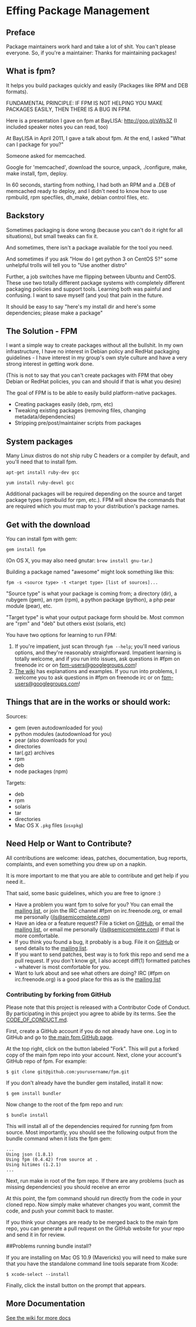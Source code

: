 # Effing Package Management

## Preface

Package maintainers work hard and take a lot of shit. You can't please
everyone. So, if you're a maintainer: Thanks for maintaining packages!

## What is fpm?

It helps you build packages quickly and easily (Packages like RPM and DEB
formats).

FUNDAMENTAL PRINCIPLE: IF FPM IS NOT HELPING YOU MAKE PACKAGES EASILY, THEN
THERE IS A BUG IN FPM.

Here is a presentation I gave on fpm at BayLISA: <http://goo.gl/sWs3Z> (I
included speaker notes you can read, too)

At BayLISA in April 2011, I gave a talk about fpm. At the end, I asked "What
can I package for you?"

Someone asked for memcached.

Google for 'memcached', download the source, unpack, ./configure, make, make
install, fpm, deploy.

In 60 seconds, starting from nothing, I had both an RPM and a .DEB of memcached
ready to deploy, and I didn't need to know how to use rpmbuild, rpm specfiles,
dh\_make, debian control files, etc.

## Backstory

Sometimes packaging is done wrong (because you can't do it right for all
situations), but small tweaks can fix it.

And sometimes, there isn't a package available for the tool you need.

And sometimes if you ask "How do I get python 3 on CentOS 5?" some unhelpful
trolls will tell you to "Use another distro"

Further, a job switches have me flipping between Ubuntu and CentOS. These use
two totally different package systems with completely different packaging
policies and support tools. Learning both was painful and confusing. I want to
save myself (and you) that pain in the future.

It should be easy to say "here's my install dir and here's some dependencies;
please make a package"

## The Solution - FPM

I want a simple way to create packages without all the bullshit. In my own
infrastructure, I have no interest in Debian policy and RedHat packaging
guidelines - I have interest in my group's own style culture and have a very strong
interest in getting work done.

(This is not to say that you can't create packages with FPM that obey Debian or
RedHat policies, you can and should if that is what you desire)

The goal of FPM is to be able to easily build platform-native packages.

* Creating packages easily (deb, rpm, etc)
* Tweaking existing packages (removing files, changing metadata/dependencies)
* Stripping pre/post/maintainer scripts from packages

## System packages

Many Linux distros do not ship ruby C headers or a compiler by default, and
you'll need that to install fpm.

    apt-get install ruby-dev gcc

    yum install ruby-devel gcc

Additional packages will be required depending on the source and target package
types (rpmbuild for rpm, etc.). FPM will show the commands that are required
which you must map to your distribution's package names.

## Get with the download

You can install fpm with gem:

    gem install fpm

(On OS X, you may also need gnutar: `brew install gnu-tar`.)

Building a package named "awesome" might look something like this:

    fpm -s <source type> -t <target type> [list of sources]...

"Source type" is what your package is coming from; a directory (dir), a rubygem
(gem), an rpm (rpm), a python package (python), a php pear module (pear), etc.

"Target type" is what your output package form should be. Most common are "rpm"
and "deb" but others exist (solaris, etc)

You have two options for learning to run FPM:

1. If you're impatient, just scan through `fpm --help`; you'll need various
   options, and they're reasonably straightforward. Impatient learning is
   totally welcome, and if you run into issues, ask questions in #fpm on
   freenode irc or on fpm-users@googlegroups.com!
1. [The wiki](https://github.com/jordansissel/fpm/wiki) has explanations and
   examples. If you run into problems, I welcome you to ask questions in #fpm
   on freenode irc or on fpm-users@googlegroups.com!

## Things that are in the works or should work:

Sources:

* gem (even autodownloaded for you)
* python modules (autodownload for you)
* pear (also downloads for you)
* directories
* tar(.gz) archives
* rpm
* deb
* node packages (npm)

Targets:

* deb
* rpm
* solaris
* tar
* directories
* Mac OS X `.pkg` files (`osxpkg`)

## Need Help or Want to Contribute?

All contributions are welcome: ideas, patches, documentation, bug reports,
complaints, and even something you drew up on a napkin.

It is more important to me that you are able to contribute and get help if you
need it..

That said, some basic guidelines, which you are free to ignore :)

* Have a problem you want fpm to solve for you? You can email the
  [mailing list](http://groups.google.com/group/fpm-users), or
  join the IRC channel #fpm on irc.freenode.org, or email me personally
  (jls@semicomplete.com)
* Have an idea or a feature request? File a ticket on
  [GitHub](https://github.com/jordansissel/fpm/issues), or email the
  [mailing list](http://groups.google.com/group/fpm-users), or email
  me personally (jls@semicomplete.com) if that is more comfortable.
* If you think you found a bug, it probably is a bug. File it on
  [GitHub](https://github.com/jordansissel/fpm/issues) or send details to
  the [mailing list](http://groups.google.com/group/fpm-users).
* If you want to send patches, best way is to fork this repo and send me a pull
  request. If you don't know git, I also accept diff(1) formatted patches -
  whatever is most comfortable for you.
* Want to lurk about and see what others are doing? IRC (#fpm on
  irc.freenode.org) is a good place for this as is the 
  [mailing list](http://groups.google.com/group/fpm-users)

### Contributing by forking from GitHub

Please note that this project is released with a Contributor Code of Conduct.
By participating in this project you agree to abide by its terms. See
the [CODE\_OF\_CONDUCT.md](CODE_OF_CONDUCT.md).

First, create a GitHub account if you do not already have one.  Log in to
GitHub and go to [the main fpm GitHub page](https://github.com/jordansissel/fpm).

At the top right, click on the button labeled "Fork".  This will put a forked
copy of the main fpm repo into your account.  Next, clone your account's GitHub
repo of fpm.  For example:

    $ git clone git@github.com:yourusername/fpm.git

If you don't already have the bundler gem installed, install it now:

    $ gem install bundler

Now change to the root of the fpm repo and run:

    $ bundle install

This will install all of the dependencies required for running fpm from source.
Most importantly, you should see the following output from the bundle command
when it lists the fpm gem:

    ...
    Using json (1.8.1)
    Using fpm (0.4.42) from source at .
    Using hitimes (1.2.1)
    ...

Next, run make in root of the fpm repo.  If there are any problems (such as
missing dependencies) you should receive an error

At this point, the fpm command should run directly from the code in your cloned
repo.  Now simply make whatever changes you want, commit the code, and push
your commit back to master.

If you think your changes are ready to be merged back to the main fpm repo, you
can generate a pull request on the GitHub website for your repo and send it in
for review.

##Problems running bundle install?

If you are installing on Mac OS 10.9 (Mavericks) you will need to make sure that
you have the standalone command line tools separate from Xcode:

    $ xcode-select --install

Finally, click the install button on the prompt that appears.



## More Documentation

[See the wiki for more docs](https://github.com/jordansissel/fpm/wiki)

